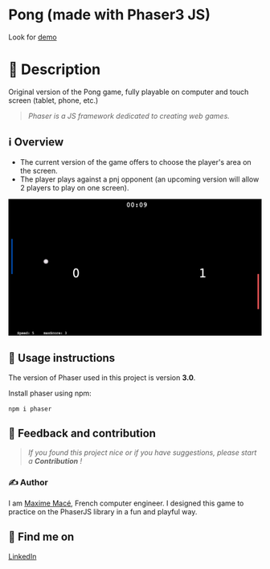 # Pong (made with Phaser3 JS)

Look for [demo](https://ping-pong-kappa.vercel.app/)



# 📄 Description

Original version of the Pong game, fully playable on computer and touch screen (tablet, phone, etc.)

> *Phaser is a JS framework dedicated to creating web games.*



## ℹ️ Overview

- The current version of the game offers to choose the player's area on the screen.
- The player plays against a pnj opponent (an upcoming version will allow 2 players to play on one screen).

![example](./example.png)



## 🚀 Usage instructions

The version of Phaser used in this project is version **3.0**.

Install phaser using npm:

```
npm i phaser
```



## 💭 Feedback and contribution

> *If you found this project nice or if you have suggestions, please start a **Contribution** !*



### ✍️ Author

I am [Maxime Macé](https://github.com/MaximeMace), French computer engineer. I designed this game to practice on the PhaserJS library in a fun and playful way.



## 📖 Find me on

[LinkedIn](https://www.linkedin.com/in/maxime-mace-09694515b/)
